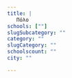 ```yaml
---
title: |
   Πόλο
schools: [""]
slugSubcategory: ""
category: ""
slugCategory: ""
schoolscount: ""
city: ""

---
```


